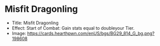 # Misfit Dragonling
- Title:  Misfit Dragonling
- Effect:  Start of Combat: Gain stats equal to doubleyour Tier.
- Image:  https://cards.hearthpwn.com/enUS/bgs/BG29_814_G_bg.png?198608
